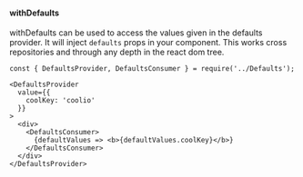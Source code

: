 #### withDefaults

withDefaults can be used to access the values given in the defaults provider.
It will inject `defaults` props in your component.
This works cross repositories and through any depth in the react dom tree.

```
const { DefaultsProvider, DefaultsConsumer } = require('../Defaults');

<DefaultsProvider
  value={{
    coolKey: 'coolio'
  }}
>
  <div>
    <DefaultsConsumer>
      {defaultValues => <b>{defaultValues.coolKey}</b>}
    </DefaultsConsumer>
  </div>
</DefaultsProvider>
```
